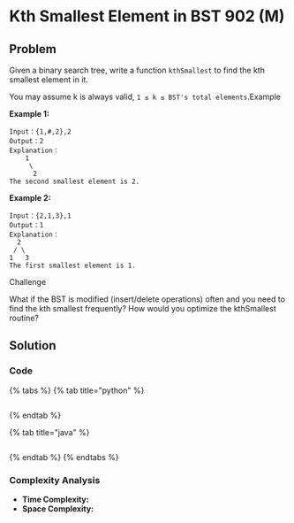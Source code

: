 # Kth Smallest Element in BST 902 \(M\)

## Problem

Given a binary search tree, write a function `kthSmallest` to find the kth smallest element in it.

You may assume k is always valid, `1 ≤ k ≤ BST's total elements`.Example

**Example 1:**

```text
Input：{1,#,2},2
Output：2
Explanation：
	1
	 \
	  2
The second smallest element is 2.
```

**Example 2:**

```text
Input：{2,1,3},1
Output：1
Explanation：
  2
 / \
1   3
The first smallest element is 1.
```

Challenge

What if the BST is modified \(insert/delete operations\) often and you need to find the kth smallest frequently? How would you optimize the kthSmallest routine?

## Solution

### Code

{% tabs %}
{% tab title="python" %}
```python

```
{% endtab %}

{% tab title="java" %}
```

```
{% endtab %}
{% endtabs %}

### Complexity Analysis

* **Time Complexity:**
* **Space Complexity:**

